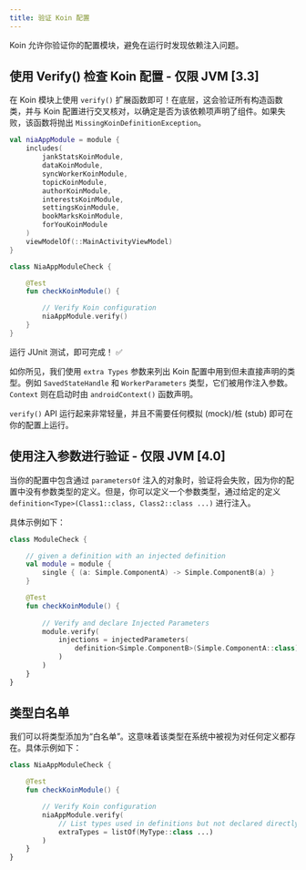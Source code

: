 ```yaml
---
title: 验证 Koin 配置
---
```


Koin 允许你验证你的配置模块，避免在运行时发现依赖注入问题。

## 使用 Verify() 检查 Koin 配置 - 仅限 JVM [3.3]

在 Koin 模块上使用 `verify()` 扩展函数即可！在底层，这会验证所有构造函数类，并与 Koin 配置进行交叉核对，以确定是否为该依赖项声明了组件。如果失败，该函数将抛出 `MissingKoinDefinitionException`。

```kotlin
val niaAppModule = module {
    includes(
        jankStatsKoinModule,
        dataKoinModule,
        syncWorkerKoinModule,
        topicKoinModule,
        authorKoinModule,
        interestsKoinModule,
        settingsKoinModule,
        bookMarksKoinModule,
        forYouKoinModule
    )
    viewModelOf(::MainActivityViewModel)
}
```

```kotlin
class NiaAppModuleCheck {

    @Test
    fun checkKoinModule() {

        // Verify Koin configuration
        niaAppModule.verify()
    }
}
```

运行 JUnit 测试，即可完成！ ✅

如你所见，我们使用 `extra Types` 参数来列出 Koin 配置中用到但未直接声明的类型。例如 `SavedStateHandle` 和 `WorkerParameters` 类型，它们被用作注入参数。`Context` 则在启动时由 `androidContext()` 函数声明。

`verify()` API 运行起来非常轻量，并且不需要任何模拟 (mock)/桩 (stub) 即可在你的配置上运行。

## 使用注入参数进行验证 - 仅限 JVM [4.0]

当你的配置中包含通过 `parametersOf` 注入的对象时，验证将会失败，因为你的配置中没有参数类型的定义。但是，你可以定义一个参数类型，通过给定的定义 `definition<Type>(Class1::class, Class2::class ...)` 进行注入。

具体示例如下：

```kotlin
class ModuleCheck {

    // given a definition with an injected definition
    val module = module {
        single { (a: Simple.ComponentA) -> Simple.ComponentB(a) }
    }

    @Test
    fun checkKoinModule() {
        
        // Verify and declare Injected Parameters
        module.verify(
            injections = injectedParameters(
                definition<Simple.ComponentB>(Simple.ComponentA::class)
            )
        )
    }
}
```

## 类型白名单

我们可以将类型添加为“白名单”。这意味着该类型在系统中被视为对任何定义都存在。具体示例如下：

```kotlin
class NiaAppModuleCheck {

    @Test
    fun checkKoinModule() {

        // Verify Koin configuration
        niaAppModule.verify(
            // List types used in definitions but not declared directly (like parameters injection)
            extraTypes = listOf(MyType::class ...)
        )
    }
}
```